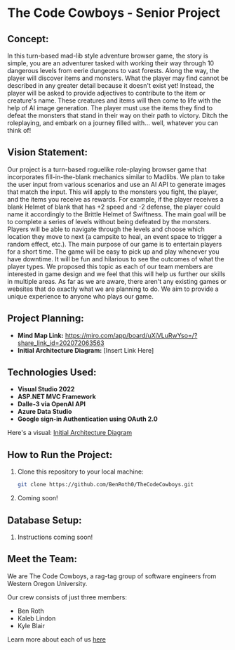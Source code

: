 # The Code Cowboys - Senior Project

## Concept: 
In this turn-based mad-lib style adventure browser game, the story is simple, you are an adventurer tasked with working their way through 10 dangerous levels from eerie dungeons to vast forests. Along the way, the player will discover items and monsters. What the player may find cannot be described in any greater detail because it doesn't exist yet! Instead, the player will be asked to provide adjectives to contribute to the item or creature's name. These creatures and items will then come to life with the help of AI image generation. The player must use the items they find to defeat the monsters that stand in their way on their path to victory. Ditch the roleplaying, and embark on a journey filled with... well, whatever you can think of!

## Vision Statement:
Our project is a turn-based roguelike role-playing browser game that incorporates fill-in-the-blank mechanics similar to Madlibs.
We plan to take the user input from various scenarios and use an AI API to generate images that match the input. This will apply 
to the monsters you fight, the player, and the items you receive as rewards. For example, if the player receives a blank Helmet 
of blank that has +2 speed and -2 defense, the player could name it accordingly to the Brittle Helmet of Swiftness. The main goal
will be to complete a series of levels without being defeated by the monsters. Players will be able to navigate through the levels
and choose which location they move to next (a campsite to heal, an event space to trigger a random effect, etc.). The main purpose
of our game is to entertain players for a short time. The game will be easy to pick up and play whenever you have downtime. It will 
be fun and hilarious to see the outcomes of what the player types. We proposed this topic as each of our team members are interested 
in game design and we feel that this will help us further our skills in multiple areas. As far as we are aware, there aren't any 
existing games or websites that do exactly what we are planning to do. We aim to provide a unique experience to anyone who plays 
our game.

## Project Planning:
- **Mind Map Link:** https://miro.com/app/board/uXjVLuRwYso=/?share_link_id=202072063563
- **Initial Architecture Diagram:** [Insert Link Here]

## Technologies Used:
- **Visual Studio 2022**
- **ASP.NET MVC Framework**
- **Dalle-3 via OpenAI API**
- **Azure Data Studio**
- **Google sign-in Authentication using OAuth 2.0**

Here's a visual: [Initial Architecture Diagram](https://miro.com/app/board/uXjVLrvqidE=/?share_link_id=902737233623)

## How to Run the Project:
1. Clone this repository to your local machine:
     ```sh
     git clone https://github.com/BenRoth0/TheCodeCowboys.git
     ```
2. Coming soon!

## Database Setup:
1. Instructions coming soon!

## Meet the Team:
We are The Code Cowboys, a rag-tag group of software engineers from Western Oregon University.

Our crew consists of just three members: 
- Ben Roth
- Kaleb Lindon
- Kyle Blair

Learn more about each of us [here](CONTRIBUTORS.md)
